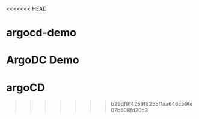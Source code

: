 <<<<<<< HEAD
# argocd-demo
ArgoDC Demo
=======
# argoCD
>>>>>>> b29df9f4259f8255f1aa646cb9fe07b508fd20c3

